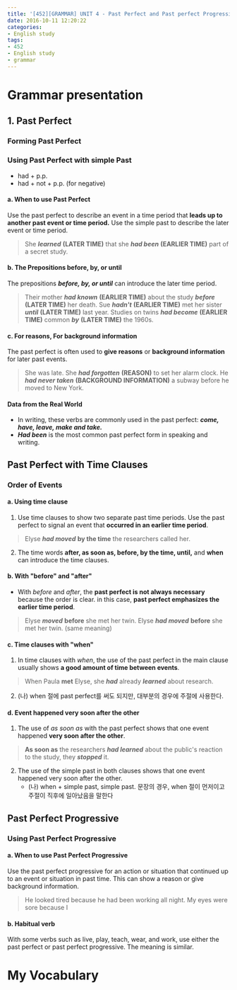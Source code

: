 ```yaml
---
title: '[452][GRAMMAR] UNIT 4 - Past Perfect and Past perfect Progressive'
date: 2016-10-11 12:20:22
categories: 
- English study
tags:
- 452
- English study
- grammar
---
```


# Grammar presentation

## 1. Past Perfect

### Forming Past Perfect

### Using Past Perfect with simple Past
* had + p.p.
* had + not + p.p. (for negative)

#### a. When to use Past Perfect
Use the past perfect to describe an event in a time period that **leads up to another past event or time period.** Use the simple past to describe the later event or time period.
> She ***learned*** **(LATER TIME)** that she ***had been*** **(EARLIER TIME)** part of a secret study.

#### b. The Prepositions before, by, or until
The prepositions ***before, by, or until*** can introduce the later time period.
> Their mother ***had known*** **(EARLIER TIME)** about the study ***before*** **(LATER TIME)** her death.
> Sue ***hadn't*** **(EARLIER TIME)** met her sister ***until*** **(LATER TIME)** last year.
> Studies on twins ***had become*** **(EARLIER TIME)** common ***by*** **(LATER TIME)** the 1960s.

#### c. For reasons, For background information
The past perfect is often used to **give reasons** or **background information** for later past events.
> She was late. She ***had forgotten*** **(REASON)** to set her alarm clock.
> He ***had never taken*** **(BACKGROUND INFORMATION)** a subway before he moved to New York.

#### Data from the Real World
* In writing, these verbs are commonly used in the past perfect: ***come, have, leave, make and take.***
* ***Had been*** is the most common past perfect form in speaking and writing. 

## Past Perfect with Time Clauses

### Order of Events

#### a. Using time clause
1. Use time clauses to show two separate past time periods. Use the past perfect to signal an event that **occurred in an earlier time period**.
> Elyse ***had moved*** **by the time** the researchers called her.
2. The time words **after, as soon as, before, by the time, until,** and **when** can introduce the time clauses.
 
#### b. With "before" and "after"
* With *before* and *after*, the **past perfect is not always necessary** because the order is clear. in this case, **past perfect emphasizes the earlier time period**.
> Elyse ***moved*** **before** she met her twin.
> Elyse ***had moved*** **before** she met her twin. (same meaning)

#### c. Time clauses with "when"
1. In time clauses with *when*, the use of the past perfect in the main clause usually shows **a good amount of time between events**. 
> When Paula **met** Elyse, she ***had*** already ***learned*** about research.
2. (나) when 절에 past perfect를 써도 되지만, 대부분의 경우에 주절에 사용한다.

#### d. Event happened very soon after the other
1. The use of *as soon as* with the past perfect shows that one event happened **very soon after the other**.
> **As soon as** the researchers ***had learned*** about the public's reaction to the study, they ***stopped*** it.  
2. The use of the simple past in both clauses shows that one event happened very soon after the other.
    * (나) when + simple past, simple past. 문장의 경우, when 절이 먼저이고 주절이 직후에 일아났음을 말한다 

## Past Perfect Progressive

### Using Past Perfect Progressive

#### a. When to use Past Perfect Progressive
Use the past perfect progressive for an action or situation that continued up to an event or situation in past time. This can show a reason or give background information. 
> He looked tired because he had been working all night.
> My eyes were sore because I 

#### b. Habitual verb
With some verbs such as live, play, teach, wear, and work, use either the past perfect or past perfect progressive. The meaning is similar.
>

# My Vocabulary
